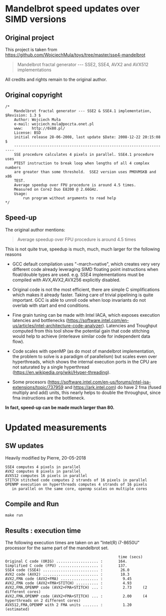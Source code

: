 # Mandelbrot speed updates over SIMD versions

## Original project

This project is taken from https://github.com/WojciechMula/toys/tree/master/sse4-mandelbrot

> Mandelbrot fractal generator --- SSE2, SSE4, AVX2 and AVX512 implementations

All credits and rights remain to the original author. 

## Original copyright

```
/*
	Mandelbrot fractal generator --- SSE2 & SSE4.1 implementation, $Revision: 1.3 $
	Author: Wojciech Muła
	e-mail: wojciech_mula@poczta.onet.pl
	www:    http://0x80.pl/
	License: BSD
	initial release 28-06-2008, last update $Date: 2008-12-22 20:15:08 $
	----------------------------------------------------------------------
	SSE procedure calculates 4 pixels in parallel. SSE4.1 procedure uses
	PTEST instruction to break loop when lengths of all 4 complex numbers
	are greater than some threshold.  SSE2 version uses PMOVMSKB and x86
	TEST.
	Average speedup over FPU procedure is around 4.5 times.
	Measured on Core2 Duo E8200 @ 2.66GHz.
	Usage:
		run program without arguments to read help
*/
```

## Speed-up

The original author mentions:

> Average speedup over FPU procedure is around 4.5 times

This is not quite true, speedup is much, much, much larger for the following reasons

- GCC default compilation uses "-march=native", which creates very very different code already leveraging SIMD floating point instructions when float/double types are used. e.g. SSE4 implementations must be compiled with AVX,AVX2,AVX256 explicitly disabled.

- Original code is not the most efficient, there are simple C simplifications which makes it already faster. Taking care of trivial pipelining is quite important. GCC is able to unroll code when loop invariants do not overlab with start and end conditions. 

- Fine grain tuning can be made with Intel IACA, which exposes execution latencies and bottlenecks (https://software.intel.com/en-us/articles/intel-architecture-code-analyzer). Latencies and Troughput computed from this tool show the potential gain that code stitching would help to achieve (interleave similar code for independent data flow).

- Code scales with openMP (as do most of mandelbrot implementation, the problem to solve is a paradigm of parallelism) but scales even over hyperthreads, which shows the internal execution ports in the CPU are not saturated by a single hyperthread (https://en.wikipedia.org/wiki/Hyper-threading).

- Some procesors (https://software.intel.com/en-us/forums/intel-isa-extensions/topic/737959 and https://ark.intel.com) do have 2 fma (fused multiply and add) units, this nearly helps to  double the throughput, since fma instructions are the bottleneck.

**In fact, speed-up can be made much larger than 80.**

# Updated measurements

## SW updates

Heavily modified by Pierre, 20-05-2018

```
SSE4 computes 4 pixels in parallel
AVX2 computes 8 pixels in parallel
AVX512 computes 16 pixels in parallel
STITCH stitched code computes 2 strands of 16 pixels in parallel
OPENMP execution on hyperthreads computes 4 strands of 16 pixels 
   in parallel on the same core, openmp scales on multiple cores
```

## Compile and Run

```
make run
```

## Results : execution time

The following execution times are taken on an "Intel(R) i7-8650U" processor for the same part of the mandelbrot set.

```
                                                   time (secs)
Original C code (ORIG) ................... :       164.
Simplified C code (FPU) .................. :       137.
SSE4 code (SSE4) ......................... :        26.0
AVX2 code (AVX2) ......................... :        10.3
AVX2,FMA code (AVX2+FMA) ................. :         9.45
AVX2,FMA code (AVX2+FMA+STITCH) .......... :         4.93
AVX2,FMA,OPENMP code (AVX2+FMA+STITCH) ... :         2.73     (2 different cores)
AVX2,FMA,OPENMP code (AVX2+FMA+STITCH) ... :         2.00     (4 hyperthreads on 2 different cores)
AVX512,FMA,OPENMP with 2 FMA units ....... :         1.20     (estimated)
```



